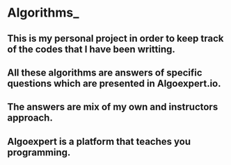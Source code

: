 # Algorithms_

## This is my personal project in order to keep track of the codes that I have been writting.
## All these algorithms are answers of specific questions which are presented in Algoexpert.io.
## The answers are mix of my own and instructors approach.
## Algoexpert is a platform that teaches you programming.
